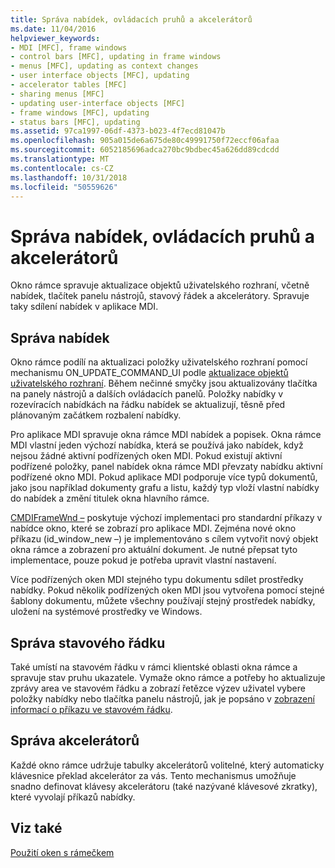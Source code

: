 ```yaml
---
title: Správa nabídek, ovládacích pruhů a akcelerátorů
ms.date: 11/04/2016
helpviewer_keywords:
- MDI [MFC], frame windows
- control bars [MFC], updating in frame windows
- menus [MFC], updating as context changes
- user interface objects [MFC], updating
- accelerator tables [MFC]
- sharing menus [MFC]
- updating user-interface objects [MFC]
- frame windows [MFC], updating
- status bars [MFC], updating
ms.assetid: 97ca1997-06df-4373-b023-4f7ecd81047b
ms.openlocfilehash: 905a015de6a675de80c49991750f72eccf06afaa
ms.sourcegitcommit: 6052185696adca270bc9bdbec45a626dd89cdcdd
ms.translationtype: MT
ms.contentlocale: cs-CZ
ms.lasthandoff: 10/31/2018
ms.locfileid: "50559626"
---
```

# <a name="managing-menus-control-bars-and-accelerators"></a>Správa nabídek, ovládacích pruhů a akcelerátorů

Okno rámce spravuje aktualizace objektů uživatelského rozhraní, včetně nabídek, tlačítek panelu nástrojů, stavový řádek a akcelerátory. Spravuje taky sdílení nabídek v aplikace MDI.

## <a name="managing-menus"></a>Správa nabídek

Okno rámce podílí na aktualizaci položky uživatelského rozhraní pomocí mechanismu ON_UPDATE_COMMAND_UI podle [aktualizace objektů uživatelského rozhraní](../mfc/how-to-update-user-interface-objects.md). Během nečinné smyčky jsou aktualizovány tlačítka na panely nástrojů a dalších ovládacích panelů. Položky nabídky v rozevíracích nabídkách na řádku nabídek se aktualizují, těsně před plánovaným začátkem rozbalení nabídky.

Pro aplikace MDI spravuje okna rámce MDI nabídek a popisek. Okna rámce MDI vlastní jeden výchozí nabídka, která se používá jako nabídek, když nejsou žádné aktivní podřízených oken MDI. Pokud existují aktivní podřízené položky, panel nabídek okna rámce MDI převzaty nabídku aktivní podřízené okno MDI. Pokud aplikace MDI podporuje více typů dokumentů, jako jsou například dokumenty grafu a listu, každý typ vloží vlastní nabídky do nabídek a změní titulek okna hlavního rámce.

[CMDIFrameWnd –](../mfc/reference/cmdiframewnd-class.md) poskytuje výchozí implementaci pro standardní příkazy v nabídce okno, které se zobrazí pro aplikace MDI. Zejména nové okno příkazu (id_window_new –) je implementováno s cílem vytvořit nový objekt okna rámce a zobrazení pro aktuální dokument. Je nutné přepsat tyto implementace, pouze pokud je potřeba upravit vlastní nastavení.

Více podřízených oken MDI stejného typu dokumentu sdílet prostředky nabídky. Pokud několik podřízených oken MDI jsou vytvořena pomocí stejné šablony dokumentu, můžete všechny používají stejný prostředek nabídky, uložení na systémové prostředky ve Windows.

## <a name="managing-the-status-bar"></a>Správa stavového řádku

Také umístí na stavovém řádku v rámci klientské oblasti okna rámce a spravuje stav pruhu ukazatele. Vymaže okno rámce a potřeby ho aktualizuje zprávy area ve stavovém řádku a zobrazí řetězce výzev uživatel vybere položky nabídky nebo tlačítka panelu nástrojů, jak je popsáno v [zobrazení informací o příkazu ve stavovém řádku](../mfc/how-to-display-command-information-in-the-status-bar.md).

## <a name="managing-accelerators"></a>Správa akcelerátorů

Každé okno rámce udržuje tabulky akcelerátorů volitelné, který automaticky klávesnice překlad akcelerátor za vás. Tento mechanismus umožňuje snadno definovat klávesy akcelerátoru (také nazývané klávesové zkratky), které vyvolají příkazů nabídky.

## <a name="see-also"></a>Viz také

[Použití oken s rámečkem](../mfc/using-frame-windows.md)

